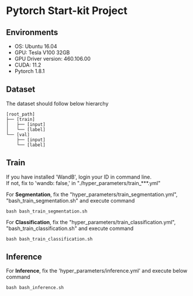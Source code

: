 # Pytorch Start-kit Project


## Environments

- OS: Ubuntu 16.04
- GPU: Tesla V100 32GB
- GPU Driver version: 460.106.00
- CUDA: 11.2
- Pytorch 1.8.1

## Dataset
The dataset should follow below hierarchy

```
[root_path]
├── [train]
│   ├── [input]
│   └── [label]
└── [val]
    ├── [input]
    └── [label]
```

## Train

If you have installed 'WandB', login your ID in command line.<br>
If not, fix to 'wandb: false,' in "./hyper_parameters/train_***.yml"

For <b>Segmentation</b>, fix the "hyper_parameters/train_segmentation.yml", "bash_train_segmentation.sh" and execute command
```
bash bash_train_segmentation.sh
```

For <b>Classification</b>, fix the "hyper_parameters/train_classification.yml", "bash_train_classification.sh" and execute command
```
bash bash_train_classification.sh
```


## Inference

For <b>Inference</b>, fix the 'hyper_parameters/inference.yml' and execute below command
```
bash bash_inference.sh
```
